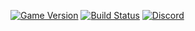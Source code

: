 [![Game Version](https://img.shields.io/badge/wow-3.3.5-blue.svg)](https://github.com/ElvUI-WotLK)
[![Build Status](https://github.com/Bunny67/ElvUI_Sirus/workflows/CI/badge.svg)](https://github.com/Bunny67/ElvUI_Sirus/actions?workflow=CI)
[![Discord](https://discordapp.com/api/guilds/259362419372064778/widget.png?style=shield)](https://discord.gg/UXSc7nt)
